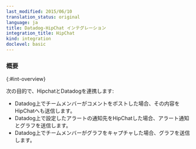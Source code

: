 ```yaml
---
last_modified: 2015/06/10
translation_status: original
language: ja
title: Datadog-HipChat インテグレーション
integration_title: HipChat
kind: integration
doclevel: basic
---
```


<!-- ### Overview
{:#int-overview}

Connect HipChat to Datadog in order to:

- Receive notifications when someone posts on your stream.
- Receive metric alerts and see graphs within Hipchat. -->

### 概要
{:#int-overview}

次の目的で、HipchatとDatadogを連携します:

- Datadog上でチームメンバーがコメントをポストした場合、その内容をHipChatへも送信します。
- Datadog上で設定したアラートの通知先をHipChatした場合、アラート通知とグラフを送信します。
- Datadog上でチームメンバーがグラフをキャプチャした場合、グラフを送信します。
